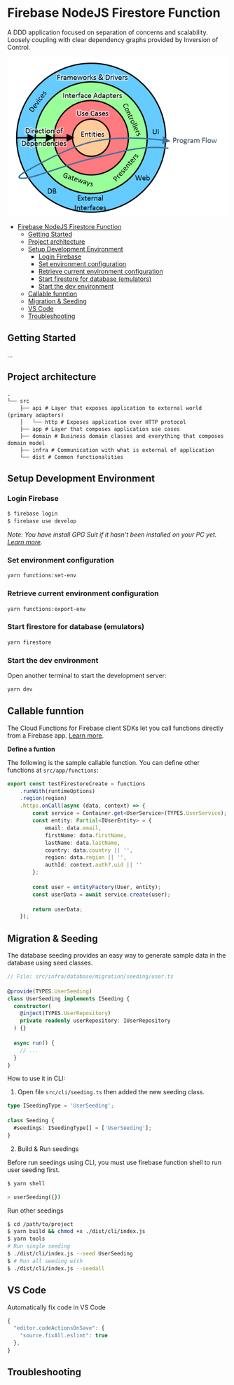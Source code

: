 # Firebase NodeJS Firestore Function

A DDD application focused on separation of concerns and scalability.
Loosely coupling with clear dependency graphs provided by Inversion of Control.

![alt text](architecture.png 'Clean Architecture')

- [Firebase NodeJS Firestore Function](#firebase-nodejs-firestore-function)
  - [Getting Started](#getting-started)
  - [Project architecture](#project-architecture)
  - [Setup Development Environment](#setup-development-environment)
    - [Login Firebase](#login-firebase)
    - [Set environment configuration](#set-environment-configuration)
    - [Retrieve current environment configuration](#retrieve-current-environment-configuration)
    - [Start firestore for database (emulators)](#start-firestore-for-database-emulators)
    - [Start the dev environment](#start-the-dev-environment)
  - [Callable funntion](#callable-funntion)
  - [Migration & Seeding](#migration--seeding)
  - [VS Code](#vs-code)
  - [Troubleshooting](#troubleshooting)

## Getting Started

...

## Project architecture

    .
    └── src
        ├── api # Layer that exposes application to external world (primary adapters)
        │   └── http # Exposes application over HTTP protocol
        ├── app # Layer that composes application use cases
        ├── domain # Business domain classes and everything that composes domain model
        ├── infra # Communication with what is external of application
        └── dist # Common functionalities

## Setup Development Environment

### Login Firebase

```sh
$ firebase login
$ firebase use develop
```

_Note: You have install GPG Suit if it hasn't been installed on your PC yet. [Learn more](https://www.gnupg.org/download/)._

### Set environment configuration

```sh
yarn functions:set-env
```

### Retrieve current environment configuration

```sh
yarn functions:export-env
```

### Start firestore for database (emulators)

```sh
yarn firestore
```

### Start the dev environment

Open another terminal to start the development server:

```sh
yarn dev
```

## Callable funntion

The Cloud Functions for Firebase client SDKs let you call functions directly from a Firebase app. [Learn more](https://firebase.google.com/docs/functions/callable).

**Define a funtion**

The following is the sample callable function. You can define other functions at `src/app/functions`:

```ts
export const testFirestoreCreate = functions
    .runWith(runtimeOptions)
    .region(region)
    .https.onCall(async (data, context) => {
        const service = Container.get<UserService>(TYPES.UserService);
        const entity: Partial<IUserEntity> = {
            email: data.email,
            firstName: data.firstName,
            lastName: data.lastName,
            country: data.country || '',
            region: data.region || '',
            authId: context.auth?.uid || ''
        };

        const user = entityFactory(User, entity);
        const userData = await service.create(user);

        return userData;
    });
```

## Migration & Seeding

The database seeding provides an easy way to generate sample data in the database using seed classes.

```ts
// File: src/infra/database/migration/seeding/user.ts

@provide(TYPES.UserSeeding)
class UserSeeding implements ISeeding {
  constructor(
    @inject(TYPES.UserRepository)
    private readonly userRepository: IUserRepository
  ) {}

  async run() {
    // ...
  }
}
```

How to use it in CLI:

1. Open file `src/cli/seeding.ts` then added the new seeding class.

```ts
type ISeedingType = 'UserSeeding';

class Seeding {
  #seedings: ISeedingType[] = ['UserSeeding'];
}
```

2. Build & Run seedings

Before run seedings using CLI, you must use firebase function shell to run user seeding first.

```sh
$ yarn shell
```

```sh
> userSeeding({})
```

Run other seedings

```sh
$ cd /path/to/project
$ yarn build && chmod +x ./dist/cli/index.js
$ yarn tools
# Run single seeding
$ ./dist/cli/index.js --seed UserSeeding
$ # Run all seeding with
$ ./dist/cli/index.js --seedall
```

## VS Code

Automatically fix code in VS Code

```js
{
  "editor.codeActionsOnSave": {
    "source.fixAll.eslint": true
  },
}
```

## Troubleshooting
